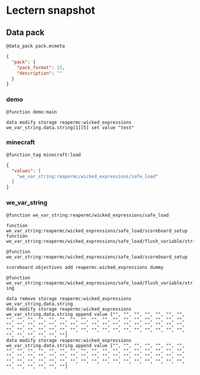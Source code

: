 # Lectern snapshot

## Data pack

`@data_pack pack.mcmeta`

```json
{
  "pack": {
    "pack_format": 15,
    "description": ""
  }
}
```

### demo

`@function demo:main`

```mcfunction
data modify storage reapermc:wicked_expressions we_var_string.data.string[1][5] set value "test"
```

### minecraft

`@function_tag minecraft:load`

```json
{
  "values": [
    "we_var_string:reapermc/wicked_expressions/safe_load"
  ]
}
```

### we_var_string

`@function we_var_string:reapermc/wicked_expressions/safe_load`

```mcfunction
function we_var_string:reapermc/wicked_expressions/safe_load/scoreboard_setup
function we_var_string:reapermc/wicked_expressions/safe_load/flush_variable/string
```

`@function we_var_string:reapermc/wicked_expressions/safe_load/scoreboard_setup`

```mcfunction
scoreboard objectives add reapermc.wicked_expressions dummy
```

`@function we_var_string:reapermc/wicked_expressions/safe_load/flush_variable/string`

```mcfunction
data remove storage reapermc:wicked_expressions we_var_string.data.string
data modify storage reapermc:wicked_expressions we_var_string.data.string append value ["", "", "", "", "", "", "", "", "", "", "", "", "", "", "", "", "", "", "", "", "", "", "", "", "", "", "", "", "", "", "", "", "", "", "", "", "", "", "", "", "", "", "", "", "", "", "", "", "", "", "", "", "", "", "", "", "", "", "", "", "", "", "", ""]
data modify storage reapermc:wicked_expressions we_var_string.data.string append value ["", "", "", "", "", "", "", "", "", "", "", "", "", "", "", "", "", "", "", "", "", "", "", "", "", "", "", "", "", "", "", "", "", "", "", "", "", "", "", "", "", "", "", "", "", "", "", "", "", "", "", "", "", "", "", "", "", "", "", "", "", "", "", ""]
```
